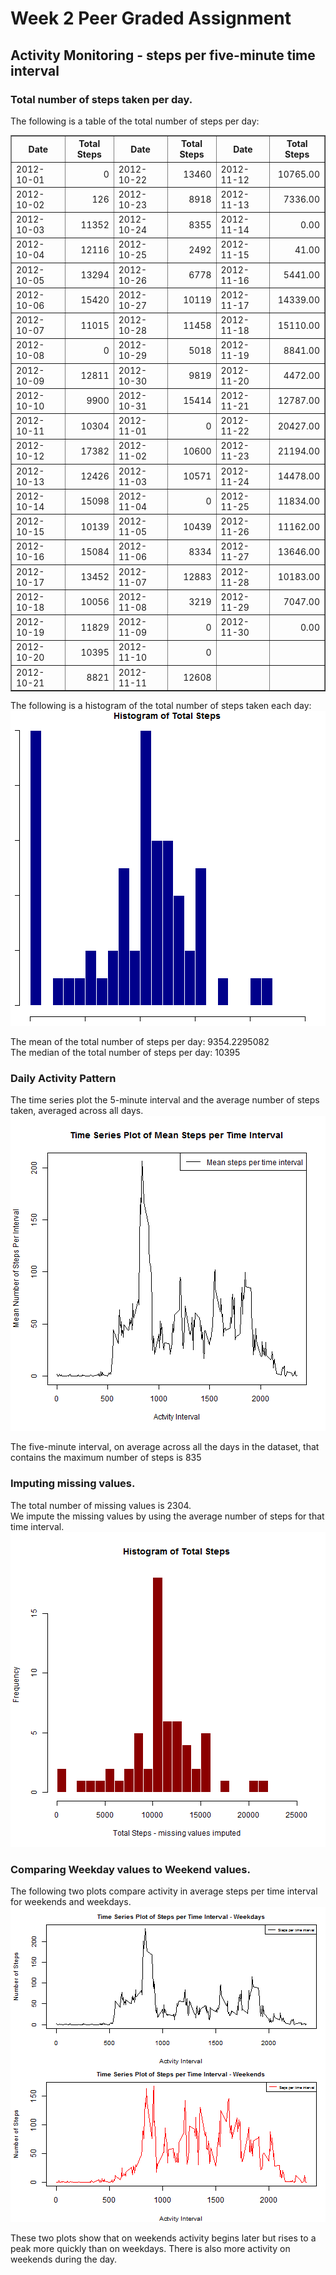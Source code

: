 Week 2 Peer Graded Assignment
=============================
## Activity Monitoring - steps per five-minute time interval

### Total number of steps taken per day.  
  
The following is a table of the total number of steps per day:
<!-- html table generated in R 3.3.2 by xtable 1.8-2 package -->
<!-- Wed Mar 01 20:10:04 2017 -->
<table border=1>
<tr> <th> Date </th> <th> Total Steps </th> <th> Date </th> <th> Total Steps </th> <th> Date </th> <th> Total Steps </th>  </tr>
  <tr> <td> 2012-10-01 </td> <td align="right">   0 </td> <td> 2012-10-22 </td> <td align="right"> 13460 </td> <td> 2012-11-12 </td> <td align="right"> 10765.00 </td> </tr>
  <tr> <td> 2012-10-02 </td> <td align="right"> 126 </td> <td> 2012-10-23 </td> <td align="right"> 8918 </td> <td> 2012-11-13 </td> <td align="right"> 7336.00 </td> </tr>
  <tr> <td> 2012-10-03 </td> <td align="right"> 11352 </td> <td> 2012-10-24 </td> <td align="right"> 8355 </td> <td> 2012-11-14 </td> <td align="right"> 0.00 </td> </tr>
  <tr> <td> 2012-10-04 </td> <td align="right"> 12116 </td> <td> 2012-10-25 </td> <td align="right"> 2492 </td> <td> 2012-11-15 </td> <td align="right"> 41.00 </td> </tr>
  <tr> <td> 2012-10-05 </td> <td align="right"> 13294 </td> <td> 2012-10-26 </td> <td align="right"> 6778 </td> <td> 2012-11-16 </td> <td align="right"> 5441.00 </td> </tr>
  <tr> <td> 2012-10-06 </td> <td align="right"> 15420 </td> <td> 2012-10-27 </td> <td align="right"> 10119 </td> <td> 2012-11-17 </td> <td align="right"> 14339.00 </td> </tr>
  <tr> <td> 2012-10-07 </td> <td align="right"> 11015 </td> <td> 2012-10-28 </td> <td align="right"> 11458 </td> <td> 2012-11-18 </td> <td align="right"> 15110.00 </td> </tr>
  <tr> <td> 2012-10-08 </td> <td align="right">   0 </td> <td> 2012-10-29 </td> <td align="right"> 5018 </td> <td> 2012-11-19 </td> <td align="right"> 8841.00 </td> </tr>
  <tr> <td> 2012-10-09 </td> <td align="right"> 12811 </td> <td> 2012-10-30 </td> <td align="right"> 9819 </td> <td> 2012-11-20 </td> <td align="right"> 4472.00 </td> </tr>
  <tr> <td> 2012-10-10 </td> <td align="right"> 9900 </td> <td> 2012-10-31 </td> <td align="right"> 15414 </td> <td> 2012-11-21 </td> <td align="right"> 12787.00 </td> </tr>
  <tr> <td> 2012-10-11 </td> <td align="right"> 10304 </td> <td> 2012-11-01 </td> <td align="right">   0 </td> <td> 2012-11-22 </td> <td align="right"> 20427.00 </td> </tr>
  <tr> <td> 2012-10-12 </td> <td align="right"> 17382 </td> <td> 2012-11-02 </td> <td align="right"> 10600 </td> <td> 2012-11-23 </td> <td align="right"> 21194.00 </td> </tr>
  <tr> <td> 2012-10-13 </td> <td align="right"> 12426 </td> <td> 2012-11-03 </td> <td align="right"> 10571 </td> <td> 2012-11-24 </td> <td align="right"> 14478.00 </td> </tr>
  <tr> <td> 2012-10-14 </td> <td align="right"> 15098 </td> <td> 2012-11-04 </td> <td align="right">   0 </td> <td> 2012-11-25 </td> <td align="right"> 11834.00 </td> </tr>
  <tr> <td> 2012-10-15 </td> <td align="right"> 10139 </td> <td> 2012-11-05 </td> <td align="right"> 10439 </td> <td> 2012-11-26 </td> <td align="right"> 11162.00 </td> </tr>
  <tr> <td> 2012-10-16 </td> <td align="right"> 15084 </td> <td> 2012-11-06 </td> <td align="right"> 8334 </td> <td> 2012-11-27 </td> <td align="right"> 13646.00 </td> </tr>
  <tr> <td> 2012-10-17 </td> <td align="right"> 13452 </td> <td> 2012-11-07 </td> <td align="right"> 12883 </td> <td> 2012-11-28 </td> <td align="right"> 10183.00 </td> </tr>
  <tr> <td> 2012-10-18 </td> <td align="right"> 10056 </td> <td> 2012-11-08 </td> <td align="right"> 3219 </td> <td> 2012-11-29 </td> <td align="right"> 7047.00 </td> </tr>
  <tr> <td> 2012-10-19 </td> <td align="right"> 11829 </td> <td> 2012-11-09 </td> <td align="right">   0 </td> <td> 2012-11-30 </td> <td align="right"> 0.00 </td> </tr>
  <tr> <td> 2012-10-20 </td> <td align="right"> 10395 </td> <td> 2012-11-10 </td> <td align="right">   0 </td> <td>  </td> <td align="right">  </td> </tr>
  <tr> <td> 2012-10-21 </td> <td align="right"> 8821 </td> <td> 2012-11-11 </td> <td align="right"> 12608 </td> <td>  </td> <td align="right">  </td> </tr>
   </table>
    
  
The following is a histogram of the total number of steps taken each day:
![plot of chunk histogram](figure/histogram-1.png)

The mean of the total number of steps per day: 9354.2295082  
The median of the total number of steps per day: 10395

### Daily Activity Pattern  
The time series plot the 5-minute interval and the average number of steps taken, averaged across all days.
![plot of chunk dailyactivity](figure/dailyactivity-1.png)
  
The five-minute interval, on average across all the days in the dataset, that contains the maximum number of steps is 835



### Imputing missing values.

The total number of missing values is 2304.  
We impute the missing values by using the average number of steps for that time interval.
![plot of chunk impute](figure/impute-1.png)
    
### Comparing Weekday values to Weekend values.  
The following two plots compare activity in average steps per time interval for weekends and weekdays.
![plot of chunk weekend](figure/weekend-1.png)
  
These two plots show that on weekends activity begins later but rises to a peak more quickly than on weekdays.  There is also more activity on weekends during the day.
